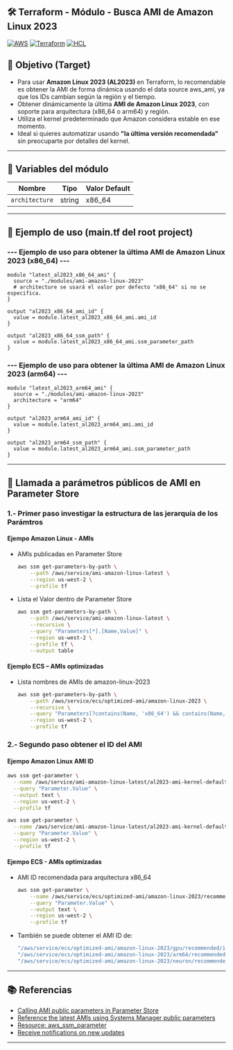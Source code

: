 ## 🛠️ Terraform - Módulo - Busca AMI de Amazon Linux 2023

[![AWS](https://img.shields.io/badge/AWS-%23FF9900.svg?logo=amazon-web-services&logoColor=white)](#)
[![Terraform](https://img.shields.io/badge/IaC-Terraform-623CE4?logo=terraform&logoColor=white)](#)
[![HCL](https://img.shields.io/badge/Language-HCL-blueviolet)](#)

## 🎯 Objetivo (Target)
- Para usar **Amazon Linux 2023 (AL2023)** en Terraform, lo recomendable es obtener la AMI de forma dinámica usando el data source aws_ami, ya que los IDs cambian según la región y el tiempo.
- Obtener dinámicamente la última **AMI de Amazon Linux 2023**, con soporte para arquitectura (x86_64 o arm64) y región.
- Utiliza el kernel predeterminado que Amazon considera estable en ese momento.
- Ideal si quieres automatizar usando **"la última versión recomendada"** sin preocuparte por detalles del kernel.

---

## 🔧 Variables del módulo

| Nombre                | Tipo         | Valor Default         |
|-----------------------|--------------|-----------------------|
| `architecture`        | string       | x86_64                |

---

## 🧪 Ejemplo de uso (main.tf del root project)
### --- Ejemplo de uso para obtener la última AMI de Amazon Linux 2023 (x86_64) ---
```hcl
module "latest_al2023_x86_64_ami" {
  source = "./modules/ami-amazon-linux-2023"
  # architecture se usará el valor por defecto "x86_64" si no se especifica.
}

output "al2023_x86_64_ami_id" {
  value = module.latest_al2023_x86_64_ami.ami_id
}

output "al2023_x86_64_ssm_path" {
  value = module.latest_al2023_x86_64_ami.ssm_parameter_path
}
```
### --- Ejemplo de uso para obtener la última AMI de Amazon Linux 2023 (arm64) ---
```hcl
module "latest_al2023_arm64_ami" {
  source = "./modules/ami-amazon-linux-2023"
  architecture = "arm64"
}

output "al2023_arm64_ami_id" {
  value = module.latest_al2023_arm64_ami.ami_id
}

output "al2023_arm64_ssm_path" {
  value = module.latest_al2023_arm64_ami.ssm_parameter_path
}
```

---

## 📌 Llamada a parámetros públicos de AMI en Parameter Store
### 1.- Primer paso investigar la estructura de las jerarquía de los Parámtros
#### Ejempo Amazon Linux - AMIs
- AMIs publicadas en Parameter Store
    ```bash
    aws ssm get-parameters-by-path \
        --path /aws/service/ami-amazon-linux-latest \
        --region us-west-2 \
        --profile tf
    ```
- Lista el Valor dentro de Parameter Store
    ```bash
    aws ssm get-parameters-by-path \
        --path /aws/service/ami-amazon-linux-latest \
        --recursive \
        --query "Parameters[*].[Name,Value]" \
        --region us-west-2 \
        --profile tf \
        --output table
    ```
#### Ejemplo ECS – AMIs optimizadas
- Lista nombres de AMIs de amazon-linux-2023
    ```bash
    aws ssm get-parameters-by-path \
        --path /aws/service/ecs/optimized-ami/amazon-linux-2023 \
        --recursive \
        --query "Parameters[?contains(Name, 'x86_64') && contains(Name, 'image_id')].[Name]" \
        --region us-west-2 \
        --profile tf
    ```

###  2.- Segundo paso obtener el ID del AMI
#### Ejempo Amazon Linux AMI ID
```bash 
aws ssm get-parameter \
  --name /aws/service/ami-amazon-linux-latest/al2023-ami-kernel-default-x86_64 \
  --query "Parameter.Value" \
  --output text \
  --region us-west-2 \
  --profile tf
```

```bash
aws ssm get-parameter \
  --name /aws/service/ami-amazon-linux-latest/al2023-ami-kernel-default-arm64 \
  --query "Parameter.Value" \
  --region us-west-2 \
  --profile tf
```

#### Ejempo ECS - AMIs optimizadas
- AMI ID recomendada para arquitectura x86_64
    ```bash
    aws ssm get-parameter \
        --name /aws/service/ecs/optimized-ami/amazon-linux-2023/recommended/image_id \
        --query "Parameter.Value" \
        --output text \
        --region us-west-2 \
        --profile tf
    ```
- También se puede obtener el AMI ID de:
    ```bash
    "/aws/service/ecs/optimized-ami/amazon-linux-2023/gpu/recommended/image_id"
    "/aws/service/ecs/optimized-ami/amazon-linux-2023/arm64/recommended/image_id"
    "/aws/service/ecs/optimized-ami/amazon-linux-2023/neuron/recommended/image_id"
    ```
---
 
## 📚 Referencias
- [Calling AMI public parameters in Parameter Store](https://docs.aws.amazon.com/systems-manager/latest/userguide/parameter-store-public-parameters-ami.html)
- [Reference the latest AMIs using Systems Manager public parameters](https://docs.aws.amazon.com/AWSEC2/latest/UserGuide/finding-an-ami-parameter-store.html)
- [Resource: aws_ssm_parameter](https://registry.terraform.io/providers/hashicorp/aws/latest/docs/resources/ssm_parameter)
- [Receive notifications on new updates](https://docs.aws.amazon.com/linux/al2023/ug/receive-update-notification.html)

---
